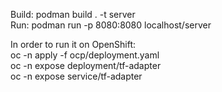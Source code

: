 Build: podman build . -t server  
Run: podman run -p 8080:8080 localhost/server  

In order to run it on OpenShift:  
oc -n <namespace> apply -f ocp/deployment.yaml  
oc -n <namespace> expose deployment/tf-adapter  
oc -n <namespace> expose service/tf-adapter  
